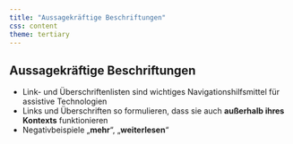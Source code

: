 ```yaml
---
title: "Aussagekräftige Beschriftungen"
css: content
theme: tertiary
---
```

## Aussagekräftige Beschriftungen

- Link- und Überschriftenlisten sind wichtiges Navigationshilfsmittel für assistive Technologien
- Links und Überschriften so formulieren, dass sie auch **außerhalb ihres Kontexts** funktionieren
- Negativbeispiele „**mehr**“, „**weiterlesen**“
